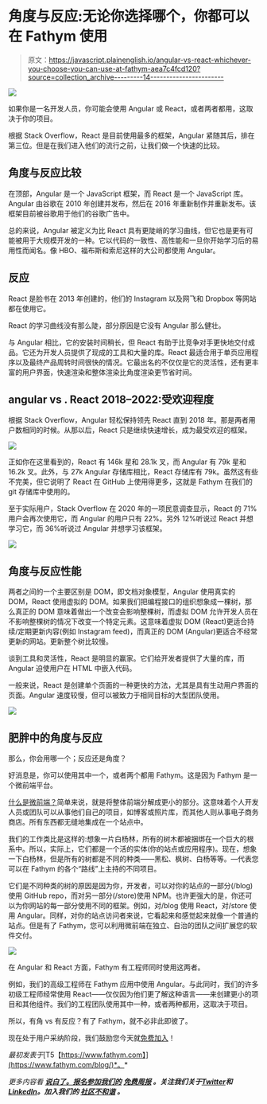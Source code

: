 # 角度与反应:无论你选择哪个，你都可以在 Fathym 使用

> 原文：<https://javascript.plainenglish.io/angular-vs-react-whichever-you-choose-you-can-use-at-fathym-aea7c4fcd120?source=collection_archive---------14----------------------->

![](img/a8ce3d0b958416d9452d4bed46efd3ff.png)

如果你是一名开发人员，你可能会使用 Angular 或 React，或者两者都用，这取决于你的项目。

根据 Stack Overflow，React 是目前使用最多的框架，Angular 紧随其后，排在第三位。但是在我们进入他们的流行之前，让我们做一个快速的比较。

## 角度与反应比较

在顶部，Angular 是一个 JavaScript 框架，而 React 是一个 JavaScript 库。Angular 由谷歌在 2010 年创建并发布，然后在 2016 年重新制作并重新发布。该框架目前被谷歌用于他们的谷歌广告中。

总的来说，Angular 被定义为比 React 具有更陡峭的学习曲线，但它也是更有可能被用于大规模开发的一种。它以代码的一致性、高性能和一旦你开始学习后的易用性而闻名。像 HBO、福布斯和索尼这样的大公司都使用 Angular。

## 反应

React 是脸书在 2013 年创建的，他们的 Instagram 以及网飞和 Dropbox 等网站都在使用它。

React 的学习曲线没有那么陡，部分原因是它没有 Angular 那么健壮。

与 Angular 相比，它的安装时间稍长，但 React 有助于比竞争对手更快地交付成品。它还为开发人员提供了现成的工具和大量的库。React 最适合用于单页应用程序以及最终产品周转时间很快的情况。它最出名的不仅仅是它的灵活性，还有更丰富的用户界面，快速渲染和整体渲染比角度渲染更节省时间。

## angular vs . React 2018–2022:受欢迎程度

根据 Stack Overflow，Angular 轻松保持领先 React 直到 2018 年。那是两者用户数相同的时候。从那以后，React 只是继续快速增长，成为最受欢迎的框架。

![](img/bbf3be591d15c6097b98f28779755ef9.png)

正如你在这里看到的，React 有 146k 星和 28.1k 叉，而 Angular 有 79k 星和 16.2k 叉。此外，与 27k Angular 存储库相比，React 存储库有 79k。虽然这有些不完美，但它说明了 React 在 GitHub 上使用得更多，这就是 Fathym 在我们的 git 存储库中使用的。

至于实际用户，Stack Overflow 在 2020 年的一项民意调查显示，React 的 71%用户会再次使用它，而 Angular 的用户只有 22%。另外 12%听说过 React 并想学习它，而 36%听说过 Angular 并想学习该框架。

![](img/dcf111ca20f91b8d8d58134fa794b1b1.png)

## 角度与反应性能

两者之间的一个主要区别是 DOM，即文档对象模型，Angular 使用真实的 DOM，React 使用虚拟的 DOM。如果我们把编程接口的组织想象成一棵树，那么真正的 DOM 意味着做出一个改变会影响整棵树，而虚拟 DOM 允许开发人员在不影响整棵树的情况下改变一个特定元素。这意味着虚拟 DOM (React)更适合持续/定期更新内容(例如 Instagram feed)，而真正的 DOM (Angular)更适合不经常更新的网站。更新整个树比较慢。

谈到工具和灵活性，React 是明显的赢家。它们给开发者提供了大量的库，而 Angular 迫使用户在 HTML 中嵌入代码。

一般来说，React 是创建单个页面的一种更快的方法，尤其是具有生动用户界面的页面。Angular 速度较慢，但可以被致力于相同目标的大型团队使用。

![](img/cca724688a451952c39bb8a502b70193.png)

## 肥胖中的角度与反应

那么，你会用哪一个；反应还是角度？

好消息是，你可以使用其中一个，或者两个都用 Fathym。这是因为 Fathym 是一个微前端平台。

[什么是微前端？](https://www.fathym.com/blog/articles/2022/february/2022-02-14-fathym-vs-netlify-and-vercel-micro-frontends)简单来说，就是将整体前端分解成更小的部分。这意味着个人开发人员或团队可以从事他们自己的项目，如博客或照片库，而其他人则从事电子商务商店。所有东西都无缝地集成在一个站点中。

我们的工作类比是这样的:想象一片白杨林，所有的树木都被捆绑在一个巨大的根系中。所以，实际上，它们都是一个活的实体(你的站点或应用程序)。现在，想象一下白杨林，但是所有的树都是不同的种类——黑松、枫树、白杨等等。—代表您可以在 Fathym 的各个“路线”上主持的不同项目。

它们是不同种类的树的原因是因为你，开发者，可以对你的站点的一部分(/blog)使用 GitHub repo，而对另一部分(/store)使用 NPM。也许更强大的是，你还可以为你网站的每一部分使用不同的框架。例如，对/blog 使用 React，对/store 使用 Angular。同样，对你的站点访问者来说，它看起来和感觉起来就像一个普通的站点。但是有了 Fathym，您可以利用微前端在独立、自治的团队之间扩展您的软件交付。

![](img/41e5294b7c99849aac7b4f3c9071855b.png)

在 Angular 和 React 方面，Fathym 有工程师同时使用这两者。

例如，我们的高级工程师在 Fathym 应用中使用 Angular。与此同时，我们的许多初级工程师经常使用 React——仅仅因为他们更了解这种语言——来创建更小的项目和其他组件。我们的工程团队使用其中一种，或者两种都用，这取决于项目。

所以，有角 vs 有反应？有了 Fathym，就不必非此即彼了。

现在处于用户采纳阶段，我们鼓励您今天就[免费加入](https://auth.fathym.com/fathymcloudprd.onmicrosoft.com/oauth2/v2.0/authorize?p=b2c_1_sign_up_sign_in&client_id=98f014f1-2547-4bcc-a583-3edc8f1190f2&redirect_uri=https%3A%2F%2Fwww.lowcodeunit.com%2F.oauth%2FB2C_1_SIGN_UP_SIGN_IN&response_type=id_token&scope=openid%20profile&response_mode=form_post&nonce=637789907534834707.OWNhMWZkZGMtODQ2NC00YTg0LWFjZWQtYjlkNzg0YTIzMDhkYTcxMzVkZmYtN2E2Mi00ZDRlLWIxODQtZjMxMjBkNWI2OTEx&state=CfDJ8C5COa2dn0dMrEVjdLxcXm-FCakeBxrXIOHa_lF_u0ckh9rvLFuKJ30MWBprExUQA_N5HmWWWPdxqWlni-KFqpg_jVjPahrQdGw79U0sMBN8dTvgrlAMeT9--L-7VgMBsZfFPAho9dcKUN1jO6lAaxL13PM1_vGer-vJc6tcpigRpNr5jcHtitGIKjexLmQqkIslp3MFKCKAi-5IiVd3JbpibPm4gbmDQpYtgstmG9SSlpjvEqJk_2AIqtMHkiojK3kE4WSc5mcYS3FQ3hiRqVQRPlL3jI7U3bUsqGYtLuoJr_St6mGBbHvGmB6M0MCeFn_G5LDsRzyHZhBWf9a1qo6dktz_kEcsAahYPLWjAI_2&x-client-SKU=ID_NETSTANDARD2_0&x-client-ver=6.11.1.0)！

*最初发表于*[T5【https://www.fathym.com】](https://www.fathym.com/blog/)*。*

*更多内容看* [***说白了。报名参加我们的***](https://plainenglish.io/) **[***免费周报***](http://newsletter.plainenglish.io/) *。关注我们关于*[***Twitter***](https://twitter.com/inPlainEngHQ)*和*[***LinkedIn***](https://www.linkedin.com/company/inplainenglish/)*。加入我们的* [***社区不和谐***](https://discord.gg/GtDtUAvyhW) *。***